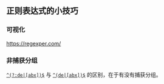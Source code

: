 ## 正则表达式的小技巧

### 可视化

https://regexper.com/

### 非捕获分组

[`^(?:de|[abx])$`](https://regexper.com/#%5E%28%3F%3Ade%7C%5Babx%5D%29%24) 与 [`^(de|[abx])$`](https://regexper.com/#%5E%28de%7C%5Babx%5D%29%24) 的区别，在于有没有捕获分组。
